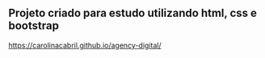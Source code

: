 ## Projeto criado para estudo utilizando html, css e bootstrap
https://carolinacabril.github.io/agency-digital/
